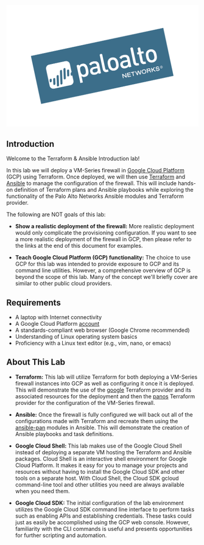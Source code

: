 ![Terraform & Ansible Introduction](img/pan-logo-badge-blue-dark-kick-up.png)

## Introduction

Welcome to the Terraform & Ansible Introduction lab!

In this lab we will deploy a VM-Series firewall in [Google Cloud Platform](https://cloud.google.com) (GCP) using Terraform.  Once deployed, we will then use [Terraform](https://www.terraform.io) and [Ansible](https://www.ansible.com) to manage the configuration of the firewall.  This will include hands-on definition of Terraform plans and Ansible playbooks while exploring the functionality of the Palo Alto Networks Ansible modules and Terraform provider.

The following are NOT goals of this lab:

* __Show a realistic deployment of the firewall:__ More realistic deployment would only complicate the provisioning configuration. If you want to see a more realistic deployment of the firewall in GCP, then please refer to the links at the end of this document for examples.

* __Teach Google Cloud Platform (GCP) functionality:__ The choice to use GCP for this lab was intended to provide exposure to GCP and its command line utilities.  However, a comprehensive overview of GCP is beyond the scope of this lab.  Many of the concept we'll briefly cover are similar to other public cloud providers.

## Requirements

* A laptop with Internet connectivity
* A Google Cloud Platform [account](https://cloud.google.com/free)
* A standards-compliant web browser (Google Chrome recommended)
* Understanding of Linux operating system basics
* Proficiency with a Linux text editor (e.g., vim, nano, or emacs)

## About This Lab
* __Terraform:__ This lab will utilize Terraform for both deploying a VM-Series firewall instances into GCP as well as configuring it once it is deployed.  This will demonstrate the use of the [google](https://www.terraform.io/docs/providers/google/index.html) Terraform provider and its associated resources for the deployment and then the [panos](https://www.terraform.io/docs/providers/panos/index.html) Terraform provider for the configuration of the VM-Series firewall.

* __Ansible:__ Once the firewall is fully configured we will back out all of the configurations made with Terraform and recreate them using the [ansible-pan](https://panwansible.readthedocs.io/en/latest/) modules in Ansible.  This will demonstrate the creation of Ansible playbooks and task definitions.

* __Google Cloud Shell:__ This lab makes use of the Google Cloud Shell instead of deploying a separate VM hosting the Terraform and Ansible packages. Cloud Shell is an interactive shell environment for Google Cloud Platform. It makes it easy for you to manage your projects and resources without having to install the Google Cloud SDK and other tools on a separate host. With Cloud Shell, the Cloud SDK gcloud command-line tool and other utilities you need are always available when you need them.

* __Google Cloud SDK:__ The initial configuration of the lab environment utilizes the Google Cloud SDK command line interface to perform tasks such as enabling APIs and establishing credentials.  These tasks could just as easily be accomplished using the GCP web console.  However, familiarity with the CLI commands is useful and presents opportunities for further scripting and automation.
